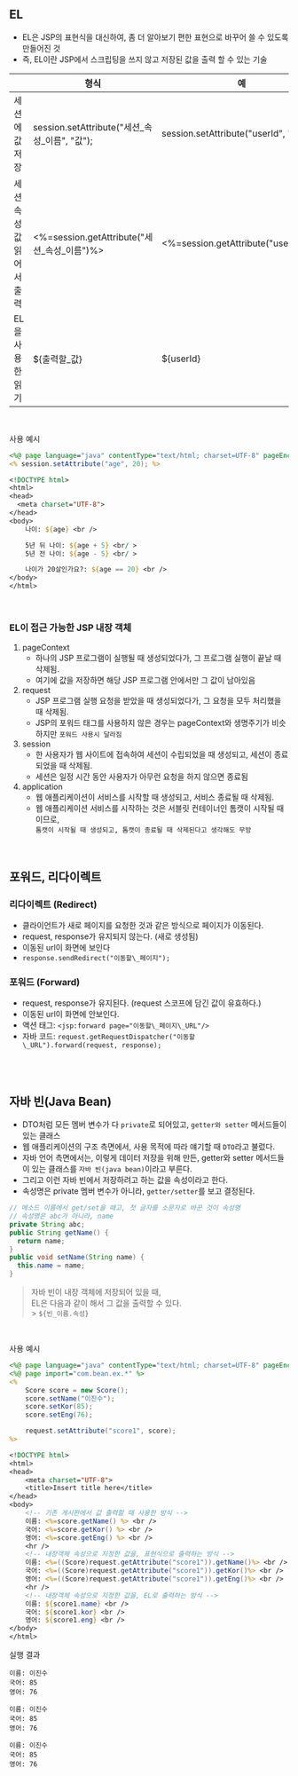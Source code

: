 ## EL

- EL은 JSP의 표현식을 대신하여, 좀 더 알아보기 편한 표현으로 바꾸어 쓸 수 있도록 만들어진 것
- 즉, EL이란 JSP에서 스크립팅을 쓰지 않고 저장된 값을 출력 할 수 있는 기술

| ㅤ                       | 형식                                            | 예                                     |
| ------------------------ | ----------------------------------------------- | -------------------------------------- |
| 세션에 값 저장           | session.setAttribute("세션\_속성\_이름", "값"); | session.setAttribute("userId", "lee"); |
| 세션 속성 값 읽어서 출력 | <%=session.getAttribute("세션\_속성\_이름")%>   | <%=session.getAttribute("userId")%>    |
| EL을 사용한 읽기         | \$\{출력할\_값\}                                | ${userId}                              |

<br />

사용 예시

```jsp
<%@ page language="java" contentType="text/html; charset=UTF-8" pageEncoding="UTF-8"%>
<% session.setAttribute("age", 20); %>

<!DOCTYPE html>
<html>
<head>
  <meta charset="UTF-8">
</head>
<body>
	나이: ${age} <br />

	5년 뒤 나이: ${age + 5} <br/ >
	5년 전 나이: ${age - 5} <br/ >

	나이가 20살인가요?: ${age == 20} <br />
</body>
</html>
```

<br />

### EL이 접근 가능한 JSP 내장 객체

1. pageContext
   - 하나의 JSP 프로그램이 실행될 때 생성되었다가, 그 프로그램 실행이 끝날 때 삭제됨.
   - 여기에 값을 저장하면 해당 JSP 프로그램 안에서만 그 값이 남아있음
2. request
   - JSP 프로그램 실행 요청을 받았을 때 생성되었다가, 그 요청을 모두 처리했을 때 삭제됨.
   - JSP의 포워드 태그를 사용하지 않은 경우는 pageContext와 생명주기가 비슷하지만 `포워드 사용시 달라짐`
3. session
   - 한 사용자가 웹 사이트에 접속하여 세션이 수립되었을 때 생성되고, 세션이 종료되었을 때 삭제됨.
   - 세션은 일정 시간 동안 사용자가 아무런 요청을 하지 않으면 종료됨
4. application
   - 웹 애플리케이션이 서비스를 시작할 때 생성되고, 서비스 종료될 때 삭제됨.
   - 웹 애플리케이션 서비스를 시작하는 것은 서블릿 컨테이너인 톰캣이 시작될 때이므로, <br />
     `톰캣이 시작될 때 생성되고, 톰캣이 종료될 때 삭제된다고 생각해도 무방`

<br />

## 포워드, 리다이렉트

### 리다이렉트 (Redirect)

- 클라이언트가 새로 페이지를 요청한 것과 같은 방식으로 페이지가 이동된다.
- request, response가 유지되지 않는다. (새로 생성됨)
- 이동된 url이 화면에 보인다
- `response.sendRedirect("이동할\_페이지");`

### 포워드 (Forward)

- request, response가 유지된다. (request 스코프에 담긴 값이 유효하다.)
- 이동된 url이 화면에 안보인다.
- 액션 태그: `<jsp:forward page="이동할\_페이지\_URL"/>`
- 자바 코드: `request.getRequestDispatcher("이동할\_URL").forward(request, response);`

<br /><br />

## 자바 빈(Java Bean)

- DTO처럼 모든 멤버 변수가 다 `private`로 되어있고, `getter와 setter` 메서드들이 있는 클래스
- 웹 애플리케이션의 구조 측면에서, 사용 목적에 따라 얘기할 때 `DTO`라고 불렀다.
- 자바 언어 측면에서는, 이렇게 데이터 저장을 위해 만든, getter와 setter 메서드들이 있는 클래스를 `자바 빈(java bean)`이라고 부른다.
- 그리고 이런 자바 빈에서 저장하려고 하는 값을 속성이라고 한다.
- 속성명은 private 멤버 변수가 아니라, `getter/setter`를 보고 결정된다.

```java
// 메소드 이름에서 get/set을 떼고, 첫 글자를 소문자로 바꾼 것이 속성명
// 속성명은 abc가 아니라, name
private String abc;
public String getName() {
  return name;
}
public void setName(String name) {
  this.name = name;
}
```

> 자바 빈이 내장 객체에 저장되어 있을 때, <br />
> EL은 다음과 같이 해서 그 값을 출력할 수 있다. <br /> > `${빈_이름.속성}`

<br />

사용 예시

```jsp
<%@ page language="java" contentType="text/html; charset=UTF-8" pageEncoding="UTF-8"%>
<%@ page import="com.bean.ex.*" %>
<%
	Score score = new Score();
	score.setName("이진수");
	score.setKor(85);
	score.setEng(76);

	request.setAttribute("score1", score);
%>

<!DOCTYPE html>
<html>
<head>
	<meta charset="UTF-8">
	<title>Insert title here</title>
</head>
<body>
	<!-- 기존 게시판에서 값 출력할 때 사용한 방식 -->
	이름: <%=score.getName() %> <br />
	국어: <%=score.getKor() %> <br />
	영어: <%=score.getEng() %> <br />
	<hr />
	<!-- 내장객체 속성으로 지정한 값을, 표현식으로 출력하는 방식 -->
	이름: <%=((Score)request.getAttribute("score1")).getName()%> <br />
	국어: <%=((Score)request.getAttribute("score1")).getKor()%> <br />
	영어: <%=((Score)request.getAttribute("score1")).getEng()%> <br />
	<hr />
	<!-- 내장객체 속성으로 지정한 값을, EL로 출력하는 방식 -->
	이름: ${score1.name} <br />
	국어: ${score1.kor} <br />
	영어: ${score1.eng} <br />
</body>
</html>
```

실행 결과

```
이름: 이진수
국어: 85
영어: 76

이름: 이진수
국어: 85
영어: 76

이름: 이진수
국어: 85
영어: 76
```
